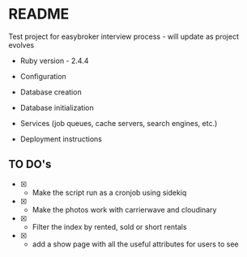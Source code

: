 # README

Test project for easybroker interview process - will update as project evolves

* Ruby version - 2.4.4
  
* Configuration

* Database creation

* Database initialization

* Services (job queues, cache servers, search engines, etc.)

* Deployment instructions

## TO DO's 

* [X] - Make the script run as a cronjob using sidekiq
* [X] - Make the photos work with carrierwave and cloudinary
* [X] - Filter the index by rented, sold or short rentals
* [X] - add a show page with all the useful attributes for users to see